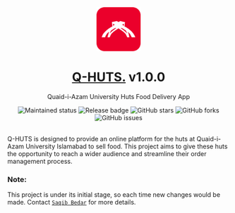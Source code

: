 <div align="center">
    <img height="100" src="public/qau-hut.png" />
<span><h1><a href="" target="_blank">Q-HUTS.</a> v1.0.0</h1></span>

<span>Quaid-i-Azam University Huts Food Delivery App</span>

<div align="center">
    <img src="https://img.shields.io/badge/maintenance-actively--developed-brightgreen.svg" alt="Maintained status" />
    <img src="https://img.shields.io/github/v/release/saqibbedar/qau-huts.svg" alt="Release badge" />
  <img src="https://img.shields.io/github/stars/saqibbedar/qau-huts.svg" alt="GitHub stars" />
   <img src="https://img.shields.io/github/forks/saqibbedar/qau-huts.svg" alt="GitHub forks" />
  <img src="https://img.shields.io/github/issues/saqibbedar/qau-huts.svg" alt="GitHub issues" />
</div>

</div>

</br>

Q-HUTS is designed to provide an online platform for the huts at Quaid-i-Azam University Islamabad to sell food. This project aims to give these huts the opportunity to reach a wider audience and streamline their order management process.

### Note:
This project is under its initial stage, so each time new changes would be made. Contact [`Saqib Bedar`](https://www.linkedin.com/in/saqibbedar) for more details.

<!-- ## Features

- **User Registration and Authentication**: Users can create accounts and log in to place orders.
- **Hut Listings**: Users can browse through a list of available huts.
- **Menu Selection**: Each hut has its own menu that users can browse and select items from.
- **Order Placement**: Users can place orders directly through the app.
- **Order Management**: Huts receive order information and can manage the order status.
- **Notifications**: Users receive updates on their order status. -->

<!-- ## Installation

1. Clone the repository:
    ```bash
    git clone https://github.com/yourusername/qau-huts.git
    ```
2. Navigate to the project directory:
    ```bash
    cd qau-huts
    ```
3. Install dependencies for both frontend and backend:
    ```bash
    npm install
    cd client
    npm install
    cd ..
    ```
4. Create a `.env` file in the root directory and add the following environment variables:
    ```env
    MONGO_URI=your_mongodb_connection_string
    JWT_SECRET=your_jwt_secret
    ```
5. Start the development server:
    ```bash
    npm run dev
    ``` -->
<!-- ## Contributing

Contributions are welcome! Please fork the repository and create a pull request with your changes.

## License

This project is licensed under the MIT License. -->